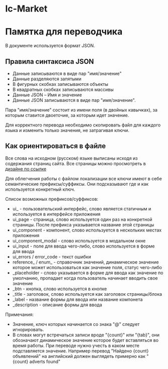 # Ic-Market

# Памятка для переводчика

В документе используется формат JSON.

## Правила синтаксиса JSON

- Данные записываются в виде пар "имя/значение"
- Данные разделяются запятыми
- В фигурных скобках записываются объекты
- В квадратных скобках записываются массивы
- Данные JSON – Имя и значение
- Данные JSON записываются в виде пар "имя/значение".

Пара "имя/значение" состоит из имени поля (в двойных кавычках), за которым ставится двоеточие, за которым идет значение.

Для корректного перевода необходимо скопировать файл для каждого языка и изменить только значения, не затрагивая ключи.

## Как ориентироваться в файле

Все слова на исходном (русском) языке выписаны исходя из содержания страниц сайта. Все страницы можно просмотреть в [дизайне по ссылке](https://www.figma.com/file/u582eC05DAJUP3TznAFzXu/Infinity-Construction-%2F-Web-Design?node-id=1436%3A4833https://www.figma.com/file/u582eC05DAJUP3TznAFzXu/Infinity-Construction-%2F-Web-Design?node-id=1436%3A4833)

Для облегчения работы с файлом локализации все ключи имеют в себе семантические префиксы/cуффиксы. Они подсказывают где и как используется конкретный ключ.

Список возможных префиксов/cуффиксов:

- ui_ - пользовательский интерфейс, слово является статичным и используется в интерфейсе приложения
- ui_page - страница, слово используется один раз на конкретной страницы. После префикса указывается название этой страницы
- ui_component - компонент, слово используется в нескольких местах приложения
- ui_component_modal - слово используется в модальном окне
- ui_input - поле для ввода чего-либо, слово используется в форме для ввода
- ui_errors / error_code - текст ошибки
- reference_ / enum_ - справочник значений, динамическое значение которое может использоваться как значение поля, статус чего-либо
- _placeholder - слово указывается в форме для ввода как значение по умолчанию, пропадает когда пользователь начинает вводить свое значение
- _btn - кнопка, слово используется в кнопке
- _title - заголовок, слово используется как заголовок страницы/блока
- _label - название формы для ввода или название компонета
- _description - описание формы для ввода

Примечания:

- Значение, ключ которых начинается со знака "@" следует игнорировать.
- В словах могут встречаться записи вроде "{count}" или "{tab}", они обозначают динамическое значение которое будет вставляться во время работы. При переводе нужно учесть в каком месте подставляется значение. Например перевод "Найдено {count} объявлений" на английский должен выглядеть примерно как "{count} adverts found"
